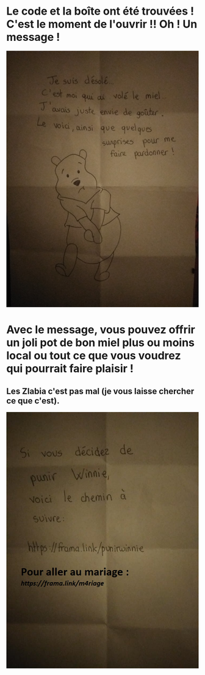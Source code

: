 # Le code et la boîte ont été trouvées ! C'est le moment de l'ouvrir !! Oh ! Un message !

![](../img/final1.jpg)

# Avec le message, vous pouvez offrir un joli pot de bon miel plus ou moins local ou tout ce que vous voudrez qui pourrait faire plaisir !
## Les Zlabia c'est pas mal (je vous laisse chercher ce que c'est).

![](../img/final2.jpg)
